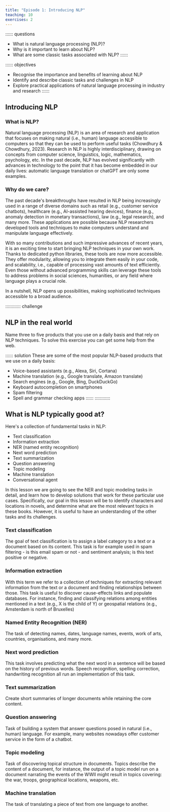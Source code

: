 ```yaml
---
title: "Episode 1: Introducing NLP"
teaching: 10
exercises: 2
---
```


:::::: questions 
- What is natural language processing (NLP)?
- Why is it important to learn about NLP?
- What are some classic tasks associated with NLP?
::::::

:::::: objectives
- Recognise the importance and benefits of learning about NLP
- Identify and describe classic tasks and challenges in NLP 
- Explore practical applications of natural language processing in industry and research
::::::

## Introducing NLP

### What is NLP?
Natural language processing (NLP) is an area of research and application that focuses on making natural (i.e., human) language accessible to computers so that they can be used to perform useful tasks (Chowdhury & Chowdhury, 2023). Research in NLP is highly interdisciplinary, drawing on concepts from computer science, linguistics, logic, mathematics, psychology, etc. In the past decade, NLP has evolved significantly with advances in technology to the point that it has become embedded in our daily lives: automatic language translation or chatGPT are only some examples. 

### Why do we care?
The past decade's breakthroughs have resulted in NLP being increasingly used in a range of diverse domains such as retail (e.g., customer service chatbots), healthcare (e.g., AI-assisted hearing devices), finance (e.g., anomaly detection in monetary transactions), law (e.g., legal research), and many more. These applications are possible because NLP researchers developed tools and techniques to make computers understand and manipulate language effectively.

With so many contributions and such impressive advances of recent years, it is an exciting time to start bringing NLP techniques in your own work. Thanks to dedicated python libraries, these tools are now more accessible. They offer modularity, allowing you to integrate them easily in your code, and scalability, i.e., capable of processing vast amounts of text efficiently. Even those without advanced programming skills can leverage these tools to address problems in social sciences, humanities, or any field where language plays a crucial role. 

In a nutshell, NLP opens up possibilities, making sophisticated techniques accessible to a broad audience. 

:::::::::::: challenge 
## NLP in the real world

Name three to five products that you use on a daily basis and that rely on NLP techniques. To solve this exercise you can get 
some help from the web.


:::::: solution
These are some of the most popular NLP-based products that we use on a daily basis:

- Voice-based assistants (e.g., Alexa, Siri, Cortana)
- Machine translation (e.g., Google translate, Amazon translate)
- Search engines (e.g., Google, Bing, DuckDuckGo)
- Keyboard autocompletion on smartphones
- Spam filtering
- Spell and grammar checking apps
::::::
::::::::::::

## What is NLP typically good at?

Here's a collection of fundamental tasks in NLP:

- Text classification
- Information extraction 
- NER (named entity recognition)
- Next word prediction
- Text summarization
- Question answering
- Topic modeling
- Machine translation
- Conversational agent

In this lesson we are going to see the NER and topic modeling tasks in detail, and learn how to develop solutions that work for these particular use cases. Specifically, our goal in this lesson will be to identify characters and locations in novels, and determine what are the most relevant topics in these books. However, it is useful to have an understanding of the other tasks and its challenges.

### Text classification

The goal of text classification is to assign a label category to a text or a document based on its content. This task is for example used in spam filtering - is this email spam or not - and sentiment analysis; is this text positive or negative.

### Information extraction

With this term we refer to a collection of techniques for extracting relevant information from the text or a document and finding relationships between those. This task is useful to discover cause-effects links and populate databases. For instance, finding and classifying relations among entities mentioned in a text (e.g., X is the child of Y) or geospatial relations (e.g., Amsterdam is north of Bruxelles)

### Named Entity Recognition (NER)

The task of detecting names, dates, language names, events, work of arts, countries, organisations, and many more.

### Next word prediction

This task involves predicting what the next word in a sentence will be based on the history of previous words.
Speech recognition, spelling correction, handwriting recognition all run an implementation of this task.

### Text summarization 

Create short summaries of longer documents while retaining the core content. 

### Question answering 

Task of building a system that answer questions posed in natural (i.e., human) language. For example, many websites nowadays offer customer service in the form of a chatbot.

### Topic modeling 

Task of discovering topical structure in documents. Topics describe the content of a document, for instance, the output of a topic model run on a document narrating the events of the WWII might result in topics covering: the war, troops, geographical locations, weapons, etc.

### Machine translation

The task of translating a piece of text from one language to another. 
